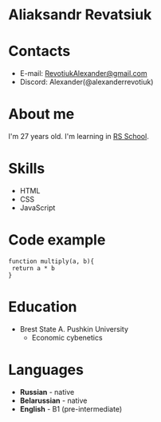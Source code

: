# Aliaksandr Revatsiuk
# Contacts
* E-mail: RevotiukAlexander@gmail.com
* Discord: Alexander(@alexanderrevotiuk)
# About me

I'm 27 years old. I'm  learning in [RS School](https://rs.school/). 
# Skills
* HTML
* CSS
* JavaScript
# Code example
```
function multiply(a, b){
 return a * b
}
```
# Education
* Brest State A. Pushkin University
  + Economic cybenetics
# Languages
* **Russian** - native
* **Belarussian** - native
* **English** - B1 (pre-intermediate)
